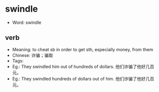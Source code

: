 # swindle

- Word: swindle

## verb

- Meaning: to cheat sb in order to get sth, especially money, from them
- Chinese: 诈骗；骗取
- Tags: 
- Eg.: They swindled him out of hundreds of dollars. 他们诈骗了他好几百元。
- Eg.: They swindled hundreds of dollars out of him. 他们诈骗了他好几百元。

